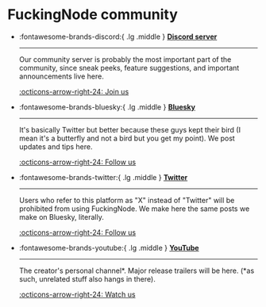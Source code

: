 # FuckingNode community

<div class="grid cards" markdown>

-   :fontawesome-brands-discord:{ .lg .middle } __[Discord server](https://discord.gg/AA2jYAFNmq)__

    ---

    Our community server is probably the most important part of the community, since sneak peeks, feature suggestions, and important announcements live here.

    [:octicons-arrow-right-24: Join us](https://discord.gg/AA2jYAFNmq)

-   :fontawesome-brands-bluesky:{ .lg .middle } __[Bluesky](https://bsky.app/profile/fknode.bsky.social)__

    ---

    It's basically Twitter but better because these guys kept their bird (I mean it's a butterfly and not a bird but you get my point). We post updates and tips here.

    [:octicons-arrow-right-24: Follow us](https://bsky.app/profile/fknode.bsky.social)

-   :fontawesome-brands-twitter:{ .lg .middle } __[Twitter](https://x.com/FuckingNode)__

    ---

    Users who refer to this platform as "X" instead of "Twitter" will be prohibited from using FuckingNode. We make here the same posts we make on Bluesky, literally.

    [:octicons-arrow-right-24: Follow us](https://x.com/FuckingNode)

-   :fontawesome-brands-youtube:{ .lg .middle } __[YouTube](https://youtube.com/watch?v=_lppvGYUXNk)__

    ---

    The creator's personal channel*. Major release trailers will be here. (\*as such, unrelated stuff also hangs in there).

    [:octicons-arrow-right-24: Watch us](https://youtube.com/watch?v=_lppvGYUXNk)

</div>
